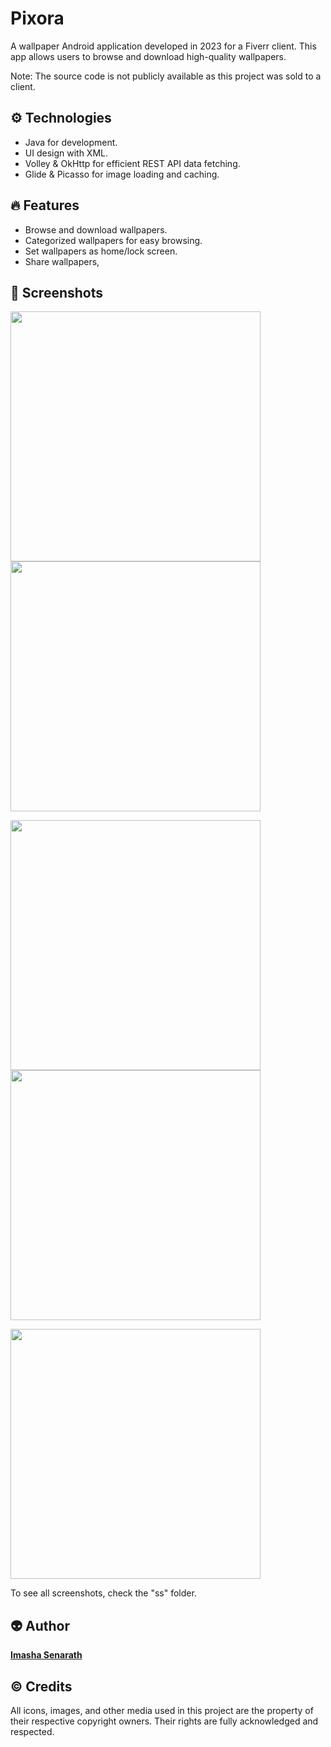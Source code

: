 <h1> Pixora </h1>

<p>A wallpaper Android application developed in 2023 for a Fiverr client. This app allows users to browse and download high-quality wallpapers. </p>

<p> Note: The source code is not publicly available as this project was sold to a client.</p>

<h2> ⚙️ Technologies </h2>
<ul>
  <li>Java for development.</li>
  <li>UI design with XML.</li>
  <li>Volley & OkHttp for efficient REST API data fetching.</li>
  <li>Glide & Picasso for image loading and caching.</li>
</ul>

<h2> 🔥 Features </h2>
<ul>
  <li>Browse and download wallpapers.</li>
  <li>Categorized wallpapers for easy browsing.</li>
  <li>Set wallpapers as home/lock screen.</li>
  <li>Share wallpapers,</li>
</ul>
  
<h2> 📸 Screenshots </h2>

<img src="ss/01.jpg" width="400"/> <img src="ss/02.jpg" width="400"/>

<img src="ss/03.jpg" width="400"/> <img src="ss/04.jpg" width="400"/>

<img src="ss/05.jpg" width="400"/>


<p>To see all screenshots, check the "ss" folder.</p>

<h2> 👽 Author </h2>
<a href="https://www.imashasenarath.com/" target="_blank"><strong>Imasha Senarath</strong></a>

<h2> © Credits </h2>
<p>All icons, images, and other media used in this project are the property of their respective copyright owners. Their rights are fully acknowledged and respected.</p>